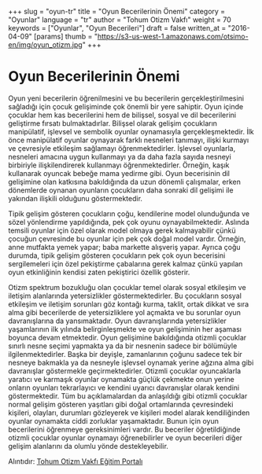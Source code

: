 +++
slug = "oyun-tr"
title = "Oyun Becerilerinin Önemi"
category = "Oyunlar"
language = "tr"
author = "Tohum Otizm Vakfı"
weight = 70
keywords = ["Oyunlar", "Oyun Becerileri"]
draft = false
written_at = "2016-04-09"
[params]
thumb = "https://s3-us-west-1.amazonaws.com/otsimo-en/img/oyun_otizm.jpg"
+++
# Oyun Becerilerinin Önemi

Oyun yeni becerilerin öğrenilmesini ve bu becerilerin gerçekleştirilmesini sağladığı için çocuk gelişiminde çok önemli bir yere sahiptir. Oyun içinde çocuklar hem kas becerilerini hem de bilişsel, sosyal ve dil becerilerini geliştirme fırsatı bulmaktadırlar. Bilişsel olarak gelişim çocukların manipülatif, işlevsel ve sembolik oyunlar oynamasıyla gerçekleşmektedir. İlk önce manipülatif oyunlar oynayarak farklı nesneleri tanımayı, ilişki kurmayı ve çevresiyle etkileşim sağlamayı öğrenmektedirler. İşlevsel oyunlarla, nesneleri amacına uygun kullanmayı ya da daha fazla sayıda nesneyi birbiriyle ilişkilendirerek kullanmayı öğrenmektedirler. Örneğin, kaşık kullanarak oyuncak bebeğe mama yedirme gibi. Oyun becerisinin dil gelişimine olan katkısına bakıldığında da uzun dönemli çalışmalar, erken dönemlerde oynanan oyunların çocukların daha sonraki dil gelişimi ile yakından ilişkili olduğunu göstermektedir.

Tipik gelişim gösteren çocukların çoğu, kendilerine model olunduğunda ve sözel yönlendirme yapıldığında, pek çok oyunu oynayabilmektedir. Aslında temsili oyunlar için özel olarak model olmaya gerek kalmayabilir çünkü çocuğun çevresinde bu oyunlar için pek çok doğal model vardır. Örneğin, anne mutfakta yemek yapar; baba markette alışveriş yapar. Ayrıca çoğu durumda, tipik gelişim gösteren çocukların pek çok oyun becerisini sergilemeleri için özel pekiştirme çabalarına gerek kalmaz çünkü yapılan oyun etkinliğinin kendisi zaten pekiştirici özellik gösterir.

Otizm spektrum bozukluğu olan çocuklar temel olarak sosyal etkileşim ve iletişim alanlarında yetersizlikler göstermektedirler. Bu çocukların sosyal etkileşim ve iletişim sorunları göz kontağı kurma, taklit, ortak dikkat ve sıra alma gibi becerilerde de yetersizliklere yol açmakta ve bu sorunlar oyun davranışlarına da yansımaktadır. Oyun davranışlarında yetersizlikler yaşamlarının ilk yılında belirginleşmekte ve oyun gelişiminin her aşaması boyunca devam etmektedir. Oyun gelişimine bakıldığında otizmli çocuklar sınırlı nesne seçimi yapmakta ya da bir nesnenin sadece bir bölümüyle ilgilenmektedirler. Başka bir deyişle, zamanlarının çoğunu sadece tek bir nesneye bakmakla ya da nesneyle işlevsel oynamak yerine ağzına alma gibi davranışlar göstermekle geçirmektedirler. Otizmli çocuklar oyuncaklarla yaratıcı ve karmaşık oyunlar oynamakta güçlük çekmekte onun yerine onların oyunları tekrarlayıcı ve kendini uyarıcı davranışlar olarak kendini göstermektedir. Tüm bu açıklamalardan da anlaşıldığı gibi otizmli çocuklar normal gelişim gösteren yaşıtları gibi doğal ortamlarında çevresindeki kişileri, olayları, durumları gözleyerek ve kişileri model alarak kendiliğinden oyunlar oynamakta ciddi zorluklar yaşamaktadır. Bunun için oyun becerilerini öğrenmeye gereksinimleri vardır. Bu beceriler öğretildiğinde otizmli çocuklar oyunlar oynamayı öğrenebilirler ve oyun becerileri diğer gelişim alanlarını da olumlu yönde destekleyebilir.

Alıntıdır: [Tohum Otizm Vakfı Eğitim Portalı](http://www.tohumotizmportali.org/icerik/temel-becerileri-kazandirmak/oyun-oynama/oyun-becerilerinin-onemi)
